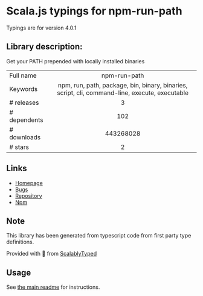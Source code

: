 
# Scala.js typings for npm-run-path

Typings are for version 4.0.1

## Library description:
Get your PATH prepended with locally installed binaries

|                    |                 |
| ------------------ | :-------------: |
| Full name          | npm-run-path |
| Keywords           | npm, run, path, package, bin, binary, binaries, script, cli, command-line, execute, executable |
| # releases         | 3 |
| # dependents       | 102 |
| # downloads        | 443268028 |
| # stars            | 2 |

## Links
- [Homepage](https://github.com/sindresorhus/npm-run-path#readme)
- [Bugs](https://github.com/sindresorhus/npm-run-path/issues)
- [Repository](https://github.com/sindresorhus/npm-run-path)
- [Npm](https://www.npmjs.com/package/npm-run-path)
    


## Note
This library has been generated from typescript code from first party type definitions.

Provided with :purple_heart: from [ScalablyTyped](https://github.com/oyvindberg/ScalablyTyped)

## Usage
See [the main readme](../../readme.md) for instructions.


